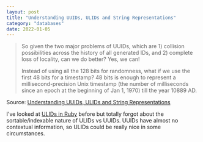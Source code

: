 ```yaml
---
layout: post
title: "Understanding UUIDs, ULIDs and String Representations"
category: "databases"
date: 2022-01-05
---
```


> So given the two major problems of UUIDs, which are 1) collision possibilities across the history of all generated IDs, and 2) complete loss of locality, can we do better? Yes, we can!
>
> Instead of using all the 128 bits for randomness, what if we use the first 48 bits for a timestamp? 48 bits is enough to represent a millisecond-precision Unix timestamp (the number of milliseconds since an epoch at the beginning of Jan 1, 1970) till the year 10889 AD.

Source: [Understanding UUIDs, ULIDs and String Representations](https://sudhir.io/uuids-ulids)

I've looked at [ULIDs in Ruby](https://github.com/kachick/ruby-ulid) before but totally forgot about the sortable/indexable nature of ULIDs vs UUIDs.  UUIDs have almost no contextual information, so ULIDs could be really nice in some circumstances.
